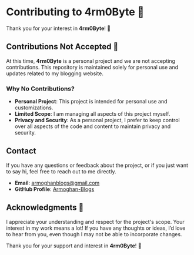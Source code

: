 # Contributing to 4rm0Byte 🚀

Thank you for your interest in **4rm0Byte**! 🎉

## Contributions Not Accepted 🚫

At this time, **4rm0Byte** is a personal project and we are not accepting contributions. This repository is maintained solely for personal use and updates related to my blogging website.

### Why No Contributions?

- **Personal Project**: This project is intended for personal use and customizations.
- **Limited Scope**: I am managing all aspects of this project myself.
- **Privacy and Security**: As a personal project, I prefer to keep control over all aspects of the code and content to maintain privacy and security.

## Contact

If you have any questions or feedback about the project, or if you just want to say hi, feel free to reach out to me directly.

- **Email**: [armoghanblogs@gmail.com](mailto:armoghanblogs@gmail.com)
- **GitHub Profile**: [Armoghan-Blogs](https://github.com/Armoghan-Blogs)

## Acknowledgments 🙏

I appreciate your understanding and respect for the project's scope. Your interest in my work means a lot! If you have any thoughts or ideas, I’d love to hear from you, even though I may not be able to incorporate changes.

Thank you for your support and interest in **4rm0Byte**! 🚀
